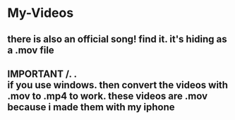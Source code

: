 # My-Videos
there is also an official song! find it. it's hiding as a .mov file
-------------
IMPORTANT
/.     .\
if you use windows. then convert the videos with .mov to .mp4 to work. these videos are .mov because i made them with my iphone
---------
